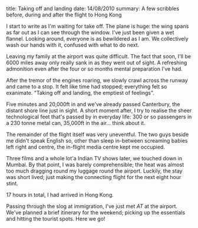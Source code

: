 title: Taking off and landing
date: 14/08/2010
summary: A few scribbles before, during and after the flight to Hong Kong

I start to write as I'm waiting for take off. The plane is huge: the wing spans
as far out as I can see through the window. I've just been given a wet flannel.
Looking around, everyone is as bewildered as I am. We collectively wash our
hands with it, confused with what to do next.

Leaving my family at the airport was quite difficult. The fact that soon, I'll
be 6000 miles away only really sank in as they went out of sight. A refreshing
admonition even after the four or so months mental preparation I've had.

After the tremor of the engines roaring, we slowly crawl across the runway and
came to a stop. It felt like time had stopped; everything felt so exanimate.
"Taking off and landing, the emptiest of feelings".

Five minutes and 20,000ft in and we've already passed Canterbury, the distant
shore line just in sight. A short moment after, I try to realise the sheer
technological feet that's passed by in everyday life: 300 or so passengers in a
230 tonne metal can, 35,000ft in the air... think about it.

The remainder of the flight itself was very uneventful. The two guys beside me
didn't speak English so, other than sleep in-between screaming babies left right
and centre, the in-flight media centre kept me occupied.

Three films and a whole lot'a Indian TV shows later, we touched down in Mumbai.
By that point, I was barely comprehensible; the heat was almost too much
dragging round my luggage round the airport. Luckily, the stay was short lived;
just making the connecting flight for the next eight hour stint.

17 hours in total, I had arrived in Hong Kong.

Passing through the slog at immigration, I've just met *AT* at the airport.
We've planned a brief itinerary for the weekend; picking up the essentials and
hitting the tourist spots. Here we go!
